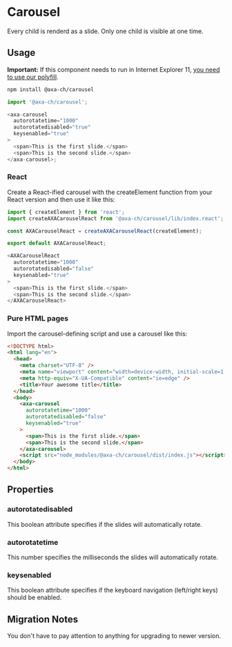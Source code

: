 # Carousel

Every child is renderd as a slide. Only one child is visible at one time.

## Usage

**Important:** If this component needs to run in Internet Explorer 11, [you need to use our polyfill](https://github.com/axa-ch/patterns-library/tree/develop/src/components/05-utils/polyfill).

```bash
npm install @axa-ch/carousel
```

```js
import '@axa-ch/carousel';

<axa-carousel
  autorotatetime="1000"
  autorotatedisabled="true"
  keysenabled="true"
>
  <span>This is the first slide.</span>
  <span>This is the second slide.</span>
</axa-carousel>;
```

### React

Create a React-ified carousel with the createElement function from your React version and then use it like this:

```js
import { createElement } from 'react';
import createAXACarouselReact from '@axa-ch/carousel/lib/index.react';

const AXACarouselReact = createAXACarouselReact(createElement);

export default AXACarouselReact;
```

```js
<AXACarouselReact
  autorotatetime="1000"
  autorotatedisabled="false"
  keysenabled="true"
>
  <span>This is the first slide.</span>
  <span>This is the second slide.</span>
</AXACarouselReact>
```

### Pure HTML pages

Import the carousel-defining script and use a carousel like this:

```html
<!DOCTYPE html>
<html lang="en">
  <head>
    <meta charset="UTF-8" />
    <meta name="viewport" content="width=device-width, initial-scale=1.0" />
    <meta http-equiv="X-UA-Compatible" content="ie=edge" />
    <title>Your awesome title</title>
  </head>
  <body>
    <axa-carousel
      autorotatetime="1000"
      autorotatedisabled="false"
      keysenabled="true"
    >
      <span>This is the first slide.</span>
      <span>This is the second slide.</span>
    </axa-carousel>
    <script src="node_modules/@axa-ch/carousel/dist/index.js"></script>
  </body>
</html>
```

## Properties

### autorotatedisabled

This boolean attribute specifies if the slides will automatically rotate.

### autorotatetime

This number specifies the milliseconds the slides will automatically rotate.

### keysenabled

This boolean attribute specifies if the keyboard navigation (left/right keys) should be enabled.

## Migration Notes

You don't have to pay attention to anything for upgrading to newer version.

